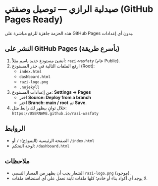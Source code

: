 # صيدلية الرازي — توصيل وصفتي (GitHub Pages Ready)

هذه الحزمة جاهزة للرفع مباشرة على GitHub Pages بدون أي إعدادات.

## النشر على GitHub Pages (بأسرع طريقة)
1) أنشئ مستودع جديد باسم مثلاً: `razi-wasfaty` (عام Public).
2) ارفع الملفات التالية في جذر المستودع (Root):  
   - `index.html`
   - `dashboard.html`
   - `razi-logo.png`
   - `.nojekyll`
3) من إعدادات المستودع: **Settings → Pages**  
   - اختر **Source: Deploy from a branch**  
   - اختر **Branch: main / root** ثم **Save**.
4) خلال ثوانٍ بيظهر لك رابط مثل:  
   `https://USERNAME.github.io/razi-wasfaty`

## الروابط
- الصفحة الرئيسية (النموذج): `/` أو `/index.html`
- لوحة التحكم: `/dashboard.html`

## ملاحظات
- الشعار يجب أن يظهر من المسار النسبي `razi-logo.png` (موجود).
- لا يوجد أي أكواد بناء أو خادم؛ كلها ملفات ثابتة تعمل على أي استضافة ملفات.
